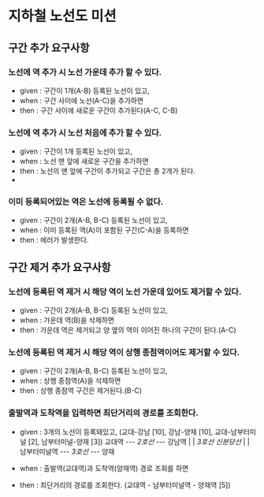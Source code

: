# 지하철 노선도 미션

## 구간 추가 요구사항

### 노선에 역 추가 시 노선 가운데 추가 할 수 있다.
- given : 구간이 1개(A-B) 등록된 노선이 있고,
- when : 구간 사이에 노선(A-C)을 추가하면
- then : 구간 사이에 새로운 구간이 추가된다(A-C, C-B)

### 노선에 역 추가 시 노선 처음에 추가 할 수 있다.
- given : 구간이 1개 등록된 노선이 있고,
- when : 노선 맨 앞에 새로운 구간을 추가하면
- then : 노선의 맨 앞에 구간이 추가되고 구간은 총 2개가 된다.
- 
### 이미 등록되어있는 역은 노선에 등록될 수 없다.
- given : 구간이 2개(A-B, B-C) 등록된 노선이 있고,
- when : 이미 등록된 역(A)이 포함된 구간(C-A)을 등록하면
- then : 에러가 발생한다.

## 구간 제거 추가 요구사항

### 노선에 등록된 역 제거 시 해당 역이 노선 가운데 있어도 제거할 수 있다.
- given : 구간이 2개(A-B, B-C) 등록된 노선이 있고,
- when : 가운데 역(B)을 삭제하면
- then : 가운데 역은 제거되고 양 옆의 역이 이어진 하나의 구간이 된다.(A-C) 

### 노선에 등록된 역 제거 시 해당 역이 상행 종점역이어도 제거할 수 있다.
- given : 구간이 2개(A-B, B-C) 등록된 노선이 있고,
- when : 상행 종점역(A)을 삭제하면
- then : 상행 종점역 구간은 제거된다.(B-C)

### 출발역과 도착역을 입력하면 최단거리의 경로를 조회한다.
- given : 3개의 노선이 등록돼있고, (교대-강남 [10], 강남-양재 [10], 교대-남부터미널 [2], 남부터미널-양재 [3])
교대역    --- *2호선* ---   강남역
|                        |
*3호선*                   *신분당선*
|                        |
남부터미널역  --- *3호선* ---   양재

- when : 출발역(교대역)과 도착역(양재역) 경로 조회를 하면
- then : 최단거리의 경로를 조회한다. (교대역 - 남부터미널역 - 양재역 [5])